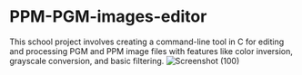 # PPM-PGM-images-editor
This school project involves creating a command-line tool in C for editing and processing PGM and PPM image files with features like color inversion, grayscale conversion, and basic filtering.
![Screenshot (100)](https://github.com/user-attachments/assets/2cb6f89a-1e22-4e00-910c-1fe2a2f13aee)
